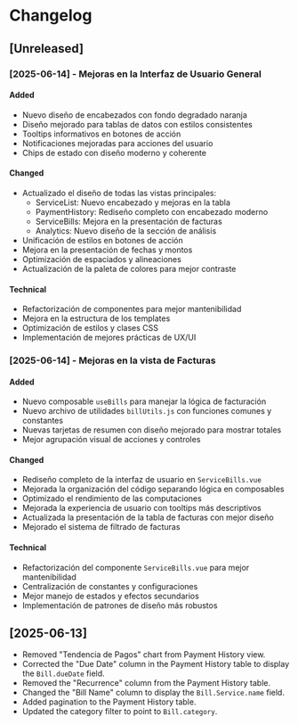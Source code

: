 # Changelog

## [Unreleased]

### [2025-06-14] - Mejoras en la Interfaz de Usuario General
#### Added
- Nuevo diseño de encabezados con fondo degradado naranja
- Diseño mejorado para tablas de datos con estilos consistentes
- Tooltips informativos en botones de acción
- Notificaciones mejoradas para acciones del usuario
- Chips de estado con diseño moderno y coherente

#### Changed
- Actualizado el diseño de todas las vistas principales:
  - ServiceList: Nuevo encabezado y mejoras en la tabla
  - PaymentHistory: Rediseño completo con encabezado moderno
  - ServiceBills: Mejora en la presentación de facturas
  - Analytics: Nuevo diseño de la sección de análisis
- Unificación de estilos en botones de acción
- Mejora en la presentación de fechas y montos
- Optimización de espaciados y alineaciones
- Actualización de la paleta de colores para mejor contraste

#### Technical
- Refactorización de componentes para mejor mantenibilidad
- Mejora en la estructura de los templates
- Optimización de estilos y clases CSS
- Implementación de mejores prácticas de UX/UI

### [2025-06-14] - Mejoras en la vista de Facturas
#### Added
- Nuevo composable `useBills` para manejar la lógica de facturación
- Nuevo archivo de utilidades `billUtils.js` con funciones comunes y constantes
- Nuevas tarjetas de resumen con diseño mejorado para mostrar totales
- Mejor agrupación visual de acciones y controles

#### Changed
- Rediseño completo de la interfaz de usuario en `ServiceBills.vue`
- Mejorada la organización del código separando lógica en composables
- Optimizado el rendimiento de las computaciones
- Mejorada la experiencia de usuario con tooltips más descriptivos
- Actualizada la presentación de la tabla de facturas con mejor diseño
- Mejorado el sistema de filtrado de facturas

#### Technical
- Refactorización del componente `ServiceBills.vue` para mejor mantenibilidad
- Centralización de constantes y configuraciones
- Mejor manejo de estados y efectos secundarios
- Implementación de patrones de diseño más robustos

## [2025-06-13]
- Removed "Tendencia de Pagos" chart from Payment History view.
- Corrected the "Due Date" column in the Payment History table to display the `Bill.dueDate` field.
- Removed the "Recurrence" column from the Payment History table.
- Changed the "Bill Name" column to display the `Bill.Service.name` field.
- Added pagination to the Payment History table.
- Updated the category filter to point to `Bill.category`.
